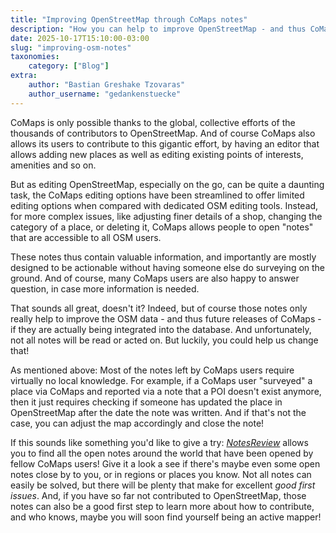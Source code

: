 ```yaml
---
title: "Improving OpenStreetMap through CoMaps notes"
description: "How you can help to improve OpenStreetMap - and thus CoMaps - by reviewing open notes"
date: 2025-10-17T15:10:00-03:00
slug: "improving-osm-notes"
taxonomies:
    category: ["Blog"]
extra:
    author: "Bastian Greshake Tzovaras"
    author_username: "gedankenstuecke"
---
```


CoMaps is only possible thanks to the global, collective efforts of the thousands of contributors to OpenStreetMap. And of course CoMaps also allows its users to contribute to this gigantic effort, by having an editor that allows adding new places as well as editing existing points of interests, amenities and so on.

But as editing OpenStreetMap, especially on the go, can be quite a daunting task, the CoMaps editing options have been streamlined to offer limited editing options when compared with dedicated OSM editing tools. Instead, for more complex issues, like adjusting finer details of a shop, changing the category of a place, or deleting it, CoMaps allows people to open "notes" that are accessible to all OSM users.

These notes thus contain valuable information, and importantly are mostly designed to be actionable without having someone else do surveying on the ground. And of course, many CoMaps users are also happy to answer question, in case more information is needed.

That sounds all great, doesn't it? Indeed, but of course those notes only really help to improve the OSM data - and thus future releases of CoMaps - if they are actually being integrated into the database. And unfortunately, not all notes will be read or acted on. But luckily, you could help us change that!

As mentioned above: Most of the notes left by CoMaps users require virtually no local knowledge. For example, if a CoMaps user "surveyed" a place via CoMaps and reported via a note that a POI doesn't exist anymore, then it just requires checking if someone has updated the place in OpenStreetMap after the date the note was written. And if that's not the case, you can adjust the map accordingly and close the note! 

If this sounds like something you'd like to give a try: [_NotesReview_](https://ent8r.github.io/NotesReview/?view=map&query=CoMaps&limit=250) allows you to find all the open notes around the world that have been opened by fellow CoMaps users! Give it a look a see if there's maybe even some open notes close by to you, or in regions or places you know. Not all notes can easily be solved, but there will be plenty that make for excellent _good first issues_. And, if you have so far not contributed to OpenStreetMap, those notes can also be a good first step to learn more about how to contribute, and who knows, maybe you will soon find yourself being an active mapper!